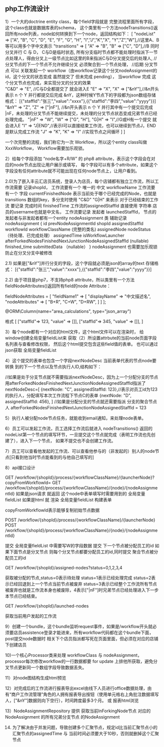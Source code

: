 ## php工作流设计 ##

1）一个大的doctrine entity class，每个field字段就是 完整流程里面所有字段，这个class也就是数据库表的schema，
这个类里有一个方法nodeTransitions()返回所有node列表，node如何转换到下一个node，返回结构如下：
[
    "nodeList" => ["A", "B", "C", "D", "E", "F", "G", "H", "I","J","K","X", "Y","Z","W"],//这里A、B等可以用多个字中文表示
    "transitions" => [
            "A" => "B",
            "B" => ["C", "D"],//B 同时分叉并行 C 与 D， C与D是临时状态, 所有分支临时节点都不能处理时指派下一节点处理人，得由分叉上一级节点比如这里的B来指派C与D分叉提交后的处理人,
                             //分叉节点的下一个节点不允许继续分叉 必须聚合到一个节点处理，
                             //后期 分叉节点 可以 关联发起一个 workflow（由workflow记录这个分叉nodeAssignment的id，这个分叉的状态变成 虽然提交了 但未完成 pending）， 当workflow 完成 这个分叉节点也完成，来实现分叉的分叉的效果                 
            "C&D" => "E", //C与D全都提交了 就会进入E
            "E" => "X",
            "X" => ["&nY"],//&n开头表示 n 个 Y 并行都提交后完成 &nY，这种时候Y节点下的字段都为json数组存储格式： [{"staffId":"张三","value":"xxxx"},{{"staffId":"李四","value":"yyyy"}}] 
            "&nY" => "Z",
            "Z" => ["|nF"], //&n开头表示 n 个 Y 并行其中有一个提交后完成 |nF，未处理的分叉节点不能继续提交，未处理的分叉节点状态变成兄弟节点已经处理完成。
            "|nF" => "W",
            "W" => ["G", "H"],
            "G|H" => "I",//G或H有一个提交 就会进入E
            "I" => "J|END",//表示I可以直接结束工作流，也可以继续到节点J，END是默认完成工作流
            "J" => "K",
            "K" => "I" //实现节点之间循环
    ]
]

一个次完整的流程，我们称它为一次 Workflow，所以这个entity class叫做XxxWorkflow， Workflow需要加乐观锁。

2）给每个字段添加 “node名字+R/W”  的 php8 attribute，表示这个字段会在对应的node节点出现让用户展示或填写，
每个字段可以有多个attribute，如果这个字段没有任何attribute就不可能出现在任何node节点上，让用户看到。

2.0)为了嵌入丰云汇店员系统，登录人为店员，每个店铺都有独立工作流，所以工作流需要 记录shopId，
工作流要有一个 唯一的 中文 workflowName
工作流要有一个 字段 currentFinishedNode 表示当前处于哪个已经完成的Node，也就是transitions 数组的key，多分支时使用 "C&D" "G|H" 来表示
对于已经结束的工作流 要记录 完成时间 finishedTime
工作流的assignedStaffId 直接使用 字符串 店员的username也就是中文名，
工作流要记录 发起者 launchedStaffId，
节点的发起者与非发起者都有一个entity  nodeAssignment 类 辅助记录 
nodeAssignment {
    id
    prevNodeAssignmentId
    shopId
    assignedStaffId
    workflowId
    workflowClassName (完整的类名)
    assignedNode
    nodeStatus  （待处理、已完成处理）
    assignedTime
    isWorkflowLauncher
    afterForkedNodesFinishedNextJunctionNodeAssignedStaffId (nullable)
    finished_time
    submittedData （nullable）
}
nodeAssignment 也需要加乐观锁 防止在分叉分支中被修改

2.1) 如果是["&nY"]并行分支的字段，这个字段就必须是json的array的text 存储格式： [{"staffId":"张三","value":"xxxx"},{{"staffId":"李四","value":"yyyy"}}]

2.2) 由于项目是php7，不支持php8 attribute，所以类里有一个方法fieldNodeAttributes()返回所有field的node Attribute：

fieldNodeAttributes  = [
   "fieldName1" => [
       "displayName" => "中文描述名",
       "nodeAttributes" => [
           "B+R",
           "C+W",
           "D+RW",
       ]
   ]
];


@ORM\Column(name="area_calculations", type="json_array")

格式 [
  ["staffId"=> 123, "value" => []],
  ["staffId"=> 345, "value" => []],
]

3）每个node都有一个对应的html文件，这个html文件可以在渲染时，
给window创建全局变量fieldList来 获取（2）所设置attrbute的当前node页面字段名列表与查看修改权限，
然后这个html提交包含这些field值的表单。
也可以通过json获取 全局变量fieldList

4）这个提交的表单也包含一个字段nextNodeDesc 当前表单代表的节点node要 转换 到的下一个节点以及节点执行人ID,结构如下：

//如果是处于分支节点就不需要指派nextNodeDesc，因为上一个分配分支的节点用afterForkedNodesFinishedNextJunctionNodeAssignedStaffId指派了
nextNodeDesc=[
{nextNode: "C", assignedStaffId: 123},//表示对员工id为123的执行人，分配填写本次工作流程下节点C的表单
{nextNode: "D", assignedStaffId: 456},
]
//如果是分配分支的节点就还需要指派 分支的聚合节点人
afterForkedNodesFinishedNextJunctionNodeAssignedStaffId = 123

5）执行人被分配node节点任务，就能收到email通知，来处理node表单。

6）员工可以发起工作流，员工选择工作流后就进入 nodeTransitions() 返回的nodeList第一个节点的填写环节，一旦提交这个节点就完成（表明工作流也先创建了），进入下一个节点，
如果不提交也不会创建工作流。

7）员工可以查看他发起的工作流、可以查看他参与的（非发起的）别人的node节点[只看到他当时节点能看到的与他自己填写的]


8）api接口设计

GET /workflow/{shopId}/process/{workflowClassName}/{launcherNode}?copyFromWorkflowId=
GET /workflow/{shopId}/process/{workflowClassName}/{node}/{nodeAssignmentId}
如果是json请求 就返回 这个node中表单填写时需要用到的 全局变量fieldList
如果是html 就 渲染  全局变量fieldList  构建表单

copyFromWorkflowId表示能够复制初始节点数据


POST /workflow/{shopId}/process/{workflowClassName}/{launcherNode}
POST /workflow/{shopId}/process/{workflowClassName}/{node}/{nodeAssignmentId}

提交 全局变量fieldList 中需要写W的字段数据
提交 下一个节点被分配员工的id
如果下面节点是分叉节点 则每个分叉节点都要分配员工的id,同时提交 聚合节点被分配员工的id


GET /workflow/{shopId}/assigned-nodes?status=0,1,2,3,4

获取被分配的节点,status=0表示待处理 status=1表示已经处理完成 status=2表示已经回退到上一个节点当前节点被废弃 
 status=3表示已经整个工作流所有节点被废弃也就是工作流本身也被废除，4表示["|nF"]时兄弟节点已经处理进入下一步本节点已经结束。


GET /workflow/{shopId}/launched-nodes

获取当前用户发起的工作流


9）创建一个bundle，这个bundle监听request事件，如果是/workflow开头就必须要店员assistence登录才能进来，所有workflow代码都在这个bundle下面，
post提交node数据时 相关下个店员指派都写死在页面里面，但必须在对应的店铺下创建店员


10)一个核心Processor类来处理 workflowClass  与  nodeAssignment，processor每次修改workflow的一行数据都要 for update 上排他所获取，避免分叉节点更新同一个数组字段导致数据丢失。

11）对node图结构生成html预览

12）对完成后的工作流进行报表导出excel由线下人员进行office数据处理，由有“商户工作流管理”角色的人拥有报表导出按钮（使用单元格右上角批注数据填写人，["&nY"]数据则向下空行），时间跨度最多3个月。
或 报表html浏览

13）NodeAssignmentRepository 提供 获取当前InForkingNode节点 对应的NodeAssignment 的所有兄弟分支节点 的NodeAssignment

14) 为了解决由于并发问题，导致创建多个汇聚节点，规定id比当前汇聚节点小的汇聚节点的assignedTime 与 当前时间必须要大于10秒，否则就删掉这个汇聚节点